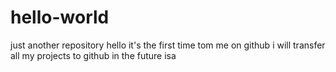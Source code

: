 # hello-world
just another repository
hello it's the first time tom me on github
i will transfer all my projects to github in the future isa 

